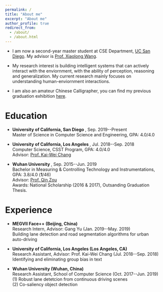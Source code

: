```yaml
---
permalink: /
title: "About me"
excerpt: "About me"
author_profile: true
redirect_from: 
  - /about/
  - /about.html
---
```

* I am now a second-year master student at CSE Department, [UC San Diego](https://ucsd.edu/). 
My advisor is [Prof. Xiaolong Wang](https://xiaolonw.github.io/).

* My research interest is building intelligent systems that can actively interact with the enviornment, with the ability of perception, reasoning and generalization. 
My current research mainly focuses on understanding human-enviornment interactions.

* I am also an amateur Chinese Calligrapher, you can find my previous graduation exhibition [here](https://mp.weixin.qq.com/s/7ERydW3i3iGsVcMOR13nzQ).


# Education
* <b>University of California, San Diego </b>, Sep. 2019--Present<br>
Master of Science in Computer Science and Engineering, GPA: 4.0/4.0 <br>

* <b>University of California, Los Angeles </b>, Jul. 2018--Sep. 2018<br>
Computer Science, CSST Program, GPA: 4.0/4.0 <br>
Advisor: [Prof. Kai-Wei Chang](http://web.cs.ucla.edu/~kwchang/) <br>

* <b>Wuhan University </b>, Sep. 2015--Jun. 2019<br>
Bachelor in Measuring & Controlling Technology and Instrumentations, GPA: 3.8/4.0 (<b>1</b>/46) <br>
Advisor: [Prof. Qin Zou](https://sites.google.com/site/qinzoucn/) <br>
Awards: National Scholarship (2016 & 2017), Outsanding Graduation Thesis.

# Experience
* <b>MEGVII Face++ (Beijing, China) </b> <br>
Research Intern, Advisor: Gang Yu (Jan. 2019--May. 2019)<br>
Building lane detection and road segmentation algorithms for urban auto-driving<br>

* <b>University of California, Los Angeles (Los Angeles, CA) </b> <br>
Research Assistant, Advisor: Prof. Kai-Wei Chang (Jul. 2018--Sep. 2018)<br>
Identifying and eliminating group bias in text

* <b>Wuhan University (Wuhan, China)</b> <br>
Research Assistant, School of Computer Science (Oct. 2017--Jun. 2019)<br>
(1) Robust lane detetcion from continuous driving scenes <br>
(2) Co-saliency object detection <br>
